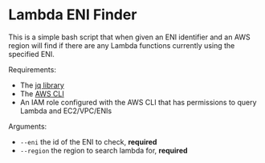 # Lambda ENI Finder

This is a simple bash script that when given an ENI identifier and an AWS region will find if there are any Lambda functions currently using the specified ENI.

Requirements:
- The [jq library](https://stedolan.github.io/jq/)
- The [AWS CLI](https://docs.aws.amazon.com/cli/latest/userguide/cli-chap-install.html)
- An IAM role configured with the AWS CLI that has permissions to query Lambda and EC2/VPC/ENIs

Arguments:
- `--eni` the id of the ENI to check, __required__
- `--region` the region to search lambda for, __required__
